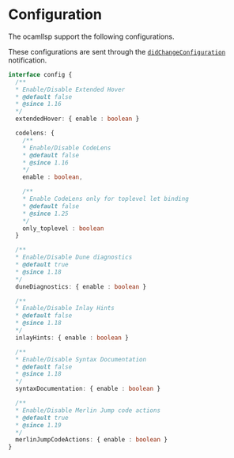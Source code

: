 # Configuration

The ocamllsp support the following configurations.

These configurations are sent through the
[`didChangeConfiguration`](https://microsoft.github.io/language-server-protocol/specifications/lsp/3.17/specification/#workspace_didChangeConfiguration)
notification.

```ts
interface config {
  /**
  * Enable/Disable Extended Hover
  * @default false
  * @since 1.16
  */
  extendedHover: { enable : boolean }

  codelens: {
    /**
    * Enable/Disable CodeLens
    * @default false
    * @since 1.16
    */
    enable : boolean,

    /**
    * Enable CodeLens only for toplevel let binding
    * @default false
    * @since 1.25
    */
    only_toplevel : boolean
  }

  /**
  * Enable/Disable Dune diagnostics
  * @default true
  * @since 1.18
  */
  duneDiagnostics: { enable : boolean }

  /**
  * Enable/Disable Inlay Hints
  * @default false
  * @since 1.18
  */
  inlayHints: { enable : boolean }

  /**
  * Enable/Disable Syntax Documentation
  * @default false
  * @since 1.18
  */
  syntaxDocumentation: { enable : boolean }

  /**
  * Enable/Disable Merlin Jump code actions
  * @default true
  * @since 1.19
  */
  merlinJumpCodeActions: { enable : boolean }
}
```
